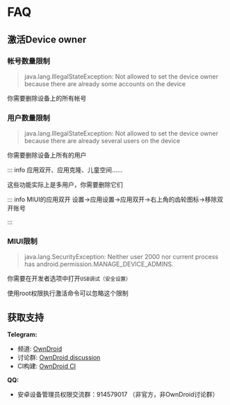 # FAQ

## 激活Device owner

### 帐号数量限制

> java.lang.IllegalStateException: Not allowed to set the device owner because there are already some accounts on the device

你需要删除设备上的所有帐号

### 用户数量限制

> java.lang.IllegalStateException: Not allowed to set the device owner because there are already several users on the device

你需要删除设备上所有的用户

::: info 应用双开、应用克隆、儿童空间……

这些功能实际上是多用户，你需要删除它们

::: info MIUI的应用双开
设置->应用设置->应用双开->右上角的齿轮图标->移除双开账号

:::

### MIUI限制

> java.lang.SecurityException: Neither user 2000 nor current process has android.permission.MANAGE_DEVICE_ADMINS.

你需要在开发者选项中打开`USB调试（安全设置）`

使用root权限执行激活命令可以忽略这个限制

## 获取支持

**Telegram:**
- 频道: [OwnDroid](https://t.me/owndroid_channel)
- 讨论群: [OwnDroid discussion](https://t.me/owndroid_discussion)
- CI构建: [OwnDroid CI](https://t.me/owndroid_ci)

**QQ:**
- 安卓设备管理员权限交流群：914579017 （非官方，非OwnDroid讨论群）